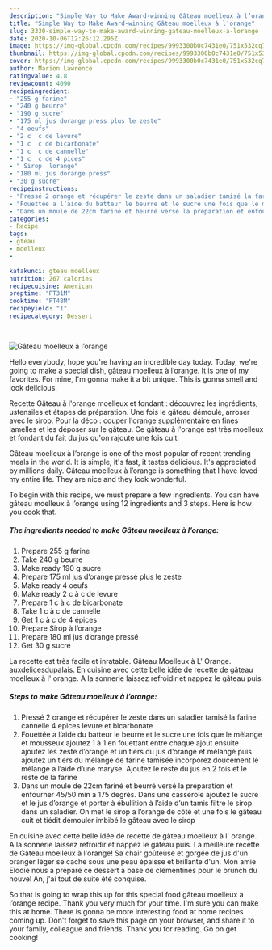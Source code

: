```yaml
---
description: "Simple Way to Make Award-winning Gâteau moelleux à l’orange"
title: "Simple Way to Make Award-winning Gâteau moelleux à l’orange"
slug: 3330-simple-way-to-make-award-winning-gateau-moelleux-a-lorange
date: 2020-10-06T12:26:12.295Z
image: https://img-global.cpcdn.com/recipes/9993300b0c7431e0/751x532cq70/gateau-moelleux-a-lorange-photo-principale-de-la-recette.jpg
thumbnail: https://img-global.cpcdn.com/recipes/9993300b0c7431e0/751x532cq70/gateau-moelleux-a-lorange-photo-principale-de-la-recette.jpg
cover: https://img-global.cpcdn.com/recipes/9993300b0c7431e0/751x532cq70/gateau-moelleux-a-lorange-photo-principale-de-la-recette.jpg
author: Marion Lawrence
ratingvalue: 4.8
reviewcount: 4090
recipeingredient:
- "255 g farine"
- "240 g beurre"
- "190 g sucre"
- "175 ml jus dorange press plus le zeste"
- "4 oeufs"
- "2 c  c de levure"
- "1 c  c de bicarbonate"
- "1 c  c de cannelle"
- "1 c  c de 4 pices"
- " Sirop  lorange"
- "180 ml jus dorange press"
- "30 g sucre"
recipeinstructions:
- "Pressé 2 orange et récupérer le zeste dans un saladier tamisé la farine cannelle 4 epices levure et bicarbonate"
- "Fouettée a l’aide du batteur le beurre et le sucre une fois que le mélange et mousseux ajoutez 1 à 1 en fouettant entre chaque ajout ensuite ajoutez les zeste d’orange et un tiers du jus d’orange et mélangé puis ajoutez un tiers du mélange de farine tamisée incorporez doucement le mélange a l’aide d’une maryse. Ajoutez le reste du jus en 2 fois et le reste de la farine"
- "Dans un moule de 22cm fariné et beurré versé la préparation et enfourner 45/50 min a 175 degrés. Dans une casserole ajoutez le sucre et le jus d’orange et porter à ébullition à l’aide d’un tamis filtre le sirop dans un saladier. On met le sirop a l’orange de côté et une fois le gâteau cuit et tiédit démouler imbibé le gâteau avec le sirop"
categories:
- Recipe
tags:
- gteau
- moelleux
- 

katakunci: gteau moelleux  
nutrition: 267 calories
recipecuisine: American
preptime: "PT31M"
cooktime: "PT48M"
recipeyield: "1"
recipecategory: Dessert

---
```



![Gâteau moelleux à l’orange](https://img-global.cpcdn.com/recipes/9993300b0c7431e0/751x532cq70/gateau-moelleux-a-lorange-photo-principale-de-la-recette.jpg)

Hello everybody, hope you're having an incredible day today. Today, we're going to make a special dish, gâteau moelleux à l’orange. It is one of my favorites. For mine, I'm gonna make it a bit unique. This is gonna smell and look delicious.

Recette Gâteau à l&#39;orange moelleux et fondant : découvrez les ingrédients, ustensiles et étapes de préparation. Une fois le gâteau démoulé, arroser avec le sirop. Pour la déco : couper l&#39;orange supplémentaire en fines lamelles et les déposer sur le gâteau. Ce gâteau à l&#39;orange est très moelleux et fondant du fait du jus qu&#39;on rajoute une fois cuit.

Gâteau moelleux à l’orange is one of the most popular of recent trending meals in the world. It is simple, it's fast, it tastes delicious. It's appreciated by millions daily. Gâteau moelleux à l’orange is something that I have loved my entire life. They are nice and they look wonderful.


To begin with this recipe, we must prepare a few ingredients. You can have gâteau moelleux à l’orange using 12 ingredients and 3 steps. Here is how you cook that.

<!--inarticleads1-->

##### The ingredients needed to make Gâteau moelleux à l’orange:

1. Prepare 255 g farine
1. Take 240 g beurre
1. Make ready 190 g sucre
1. Prepare 175 ml jus d’orange pressé plus le zeste
1. Make ready 4 oeufs
1. Make ready 2 c à c de levure
1. Prepare 1 c à c de bicarbonate
1. Take 1 c à c de cannelle
1. Get 1 c à c de 4 épices
1. Prepare  Sirop à l’orange
1. Prepare 180 ml jus d’orange pressé
1. Get 30 g sucre


La recette est très facile et inratable. Gâteau Moelleux à L&#39; Orange. auxdelicesdupalais. En cuisine avec cette belle idée de recette de gâteau moelleux à l&#39; orange. A la sonnerie laissez refroidir et nappez le gâteau puis. 

<!--inarticleads2-->

##### Steps to make Gâteau moelleux à l’orange:

1. Pressé 2 orange et récupérer le zeste dans un saladier tamisé la farine cannelle 4 epices levure et bicarbonate
1. Fouettée a l’aide du batteur le beurre et le sucre une fois que le mélange et mousseux ajoutez 1 à 1 en fouettant entre chaque ajout ensuite ajoutez les zeste d’orange et un tiers du jus d’orange et mélangé puis ajoutez un tiers du mélange de farine tamisée incorporez doucement le mélange a l’aide d’une maryse. Ajoutez le reste du jus en 2 fois et le reste de la farine
1. Dans un moule de 22cm fariné et beurré versé la préparation et enfourner 45/50 min a 175 degrés. Dans une casserole ajoutez le sucre et le jus d’orange et porter à ébullition à l’aide d’un tamis filtre le sirop dans un saladier. On met le sirop a l’orange de côté et une fois le gâteau cuit et tiédit démouler imbibé le gâteau avec le sirop


En cuisine avec cette belle idée de recette de gâteau moelleux à l&#39; orange. A la sonnerie laissez refroidir et nappez le gâteau puis. La meilleure recette de Gâteau moelleux à l&#39;orange! Sa chair goûteuse et gorgée de jus d&#39;un oranger léger se cache sous une peau épaisse et brillante d&#39;un. Mon amie Elodie nous a préparé ce dessert à base de clémentines pour le brunch du nouvel An, j&#39;ai tout de suite été conquise. 

So that is going to wrap this up for this special food gâteau moelleux à l’orange recipe. Thank you very much for your time. I'm sure you can make this at home. There is gonna be more interesting food at home recipes coming up. Don't forget to save this page on your browser, and share it to your family, colleague and friends. Thank you for reading. Go on get cooking!

